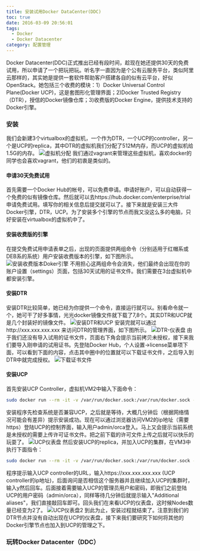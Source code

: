 ```yaml
---
title: 安装试用Docker DataCenter(DDC)
toc: true
date: 2016-03-09 20:56:01
tags:
  - Docker
  - Docker Datacenter
category: 配置管理
---
```

Docker Datacenter(DDC)正式推出已经有段时间，趁现在她还提供30天的免费试用，所以申请了一个把玩把玩。听名字一直因为是个公有云服务平台，类似阿里云那样的，其实她是提供一套软件帮助客户搭建各自的似有云平台，好似OpenStack。她包括三个收费的模块：1）Docker Universal Control Plane(Docker UCP)，这是套图形化管理界面；2)Docker Trusted Registry（DTR），授信的Docker镜像仓库；3)收费版的Docker Engine，提供技术支持的Docker引擎。
### 安装
我们会新建3个virtualbox的虚拟机，一个作为DTR，一个UCP的controller，另一个是UCP的replica，其中DTR的虚拟机我们分配了512M内存，而UCP的虚拟机给1.5G的内存。
![虚拟机分配](/content/images/2016/03/dist.jpg)
我们通过vagrant来管理这些虚拟机，喜欢docker的同学也会喜欢vagrant，他们的初衷是类似的。
#### 申请30天免费试用
首先需要一个Docker Hub的帐号，可以免费申请。申请好账户，可以自动获得一个免费的似有镜像仓库。然后就可以去https://hub.docker.com/enterprise/trial 申请免费试用。填写你的相关信息后提交就可以了。接下来就是安装三大件Docker引擎，DTR，UCP。为了安装多个引擎的节点而我又没这么多的电脑，只好安装在virtualbox的虚拟机中了。
#### 安装收费版的引擎
在提交免费试用申请表单之后，出现的页面提供两组命令（分别适用于红帽系或DEB系的系统）用户安装收费版本的引擎，如下图所示。
![安装收费版本Doker引擎](/content/images/2016/03/Install-CS-Engine.png)
不用担心这两组命令会消失，他们最终会出现在你的账户设置（settings）页面，包括30天试用的证书文件。我们需要在3台虚拟机中都安装引擎。
#### 安装DTR
安装DTR比较简单，她已经为你提供一个命令，直接运行就可以。别看命令就一个，她可干了好多事情，光光docker镜像文件就下载了7,8个。其实DTR和UCP就是几个封装好的镜像文件。
![安装DTR和UCP](/content/images/2016/03/Install-DTR-UCP.png)
安装完就可以通过http://xxx.xxx.xxx.xxx 来访问DTR的管理界面，如下图所示。
![DTR-仪表盘](/content/images/2016/03/DTR-dashboard.png)
由于我们还没有导入试用的证书文件，页面右下角会提示当前拷贝未授权，接下来我们要导入刚申请的试用证书。先登陆Docker Hub，个人设置->license菜单项下面，可以看到下面的内容，点击其中圈中的位置就可以下载证书文件，之后导入到DTR中就完成授权。
![下载证书文件](/content/images/2016/03/download-license.png)
#### 安装UCP
首先安装UCP Controller，虚拟机VM2中输入下面命令：
``` bash
sudo docker run --rm -it -v /var/run/docker.sock:/var/run/docker.sock --name ucp docker/ucp install --host-address xxx.xxx.xxx.xxx
```
安装程序先检查系统是否兼容UCP，之后就是等待，大概几分钟后（根据网络情况可能会有差异）提示安装成功。现在可以通过浏览器访问VM2的ip地址（需要https）登陆UCP的控制界面，输入用户admin/orca登入。马上又会提示当前系统是未授权的需要上传许可证书文件。把之前下载的许可文件上传之后就可以快乐的玩耍了。
![UCP仪表盘](/content/images/2016/03/ucp-dashboard.png)
然后安装UCP的replica，并加入UCP的集群，在VM3中执行下面指令：
``` bash
sudo docker run --rm -it -v /var/run/docker.sock:/var/run/docker.sock --name ucp docker/ucp join -i --host-address xxx.xxx.xxx.xxx
```
程序提示输入UCP controller的URL，输入https://xxx.xxx.xxx.xxx (UCP controller的ip地址)，后面询问是否相信这个服务器并且继续加入UCP的集群时，输入y然后回车。后面接着需要输入UCP的管理员用户和密码，即我们之前登陆UCP的用户密码（admin/orca），同样等待几分钟后就提示输入"Additional aliases"，我们直接敲回车即可。回头我们在来看UCP的仪表盘，这时候Nodes数量已经变为2了。
![UCP仪表盘2](/content/images/2016/03/ucp-dashboard2.png)
到此为止，安装过程就结束了。注意到我们的DTR节点并没有自动出现在UCP的仪表盘，接下来我们要研究下如何将其他的Docker引擎节点也加入到UCP的管理之下。
### 玩转Docker Datacenter（DDC）
